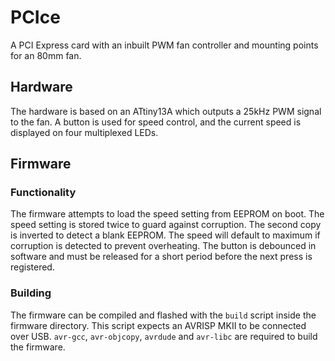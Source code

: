 # PCIce
A PCI Express card with an inbuilt PWM fan controller and mounting points for an 80mm fan.
## Hardware
The hardware is based on an ATtiny13A which outputs a 25kHz PWM signal to the fan. A button is used for speed control, and the current speed is displayed on four multiplexed LEDs.
## Firmware
### Functionality
The firmware attempts to load the speed setting from EEPROM on boot. The speed setting is stored twice to guard against corruption. The second copy is inverted to detect a blank EEPROM. The speed will default to maximum if corruption is detected to prevent overheating. The button is debounced in software and must be released for a short period before the next press is registered.
### Building
The firmware can be compiled and flashed with the `build` script inside the firmware directory. This script expects an AVRISP MKII to be connected over USB. `avr-gcc`, `avr-objcopy`, `avrdude` and `avr-libc` are required to build the firmware.